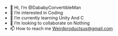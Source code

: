 - 👋 Hi, I’m @DababyConvertibleMan
- 👀 I’m interested in Coding
- 🌱 I’m currently learning Unity And C
- 💞️ I’m looking to collaborate on Nothing
- 📫 How to reach me Weirdproductsus@gmail.com

<!---
DababyConvertibleMan/DababyConvertibleMan is a ✨ special ✨ repository because its `README.md` (this file) appears on your GitHub profile.
You can click the Preview link to take a look at your changes.
--->
